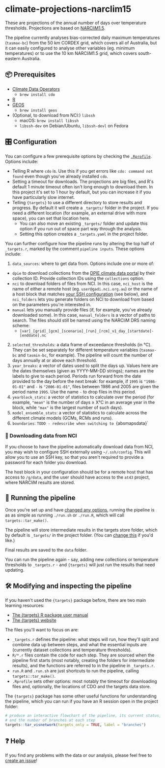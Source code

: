 # climate-projections-narclim15

These are projections of the annual number of days over temperature thresholds. Projections are based on [NARCliM1.5](https://doi.org/0.1029/2020EF001833).

The pipeline currently analyses bias-corrected daily maximum temperatures (`tasmax-bc`) from the 50 km CORDEX grid, which covers all of Australia, but it can easily configured to analyse other variables (eg. minimum temperatures) or to use the 10 km NARCliM1.5 grid, which covers south-eastern Australia.

## 📦 Prerequisites

- [Climate Data Operators](https://code.mpimet.mpg.de/projects/cdo)
  - `brew install cdo`
- [R](https://r-project.org)
- [GEOS]()
  - `brew install geos`
- (Optional, to download from NCI:) `libssh`
  - macOS: `brew install libssh`
  - `libssh-dev` on Debian/Ubuntu, `libssh-devl` on Fedora

## 🎛 Configuration

You can configure a few prerequisite options by checking the [`.Rprofile`](./.Rprofile). Options include:

* Telling R where `cdo` is. Use this if you get errors like `cdo: command not found` even though you've already installed `cdo`.
* Setting a timeout for downloads. The projections are big files, and R's default 1 minute timeout often isn't long enough to download them. In this project it's set to 1 hour by default, but you can increase it if you have particularly slow internet.
* Telling `{targets}` to use a different directory to store results and progress. By default it will create a `_targets/` folder in the project. If you need a different location (for example, an external drive with more space), you can set that location here.
  - You can also move an existing `_targets/` folder and update this option if you run out of space part way through the analysis.
  - Setting this option creates a `_targets.yaml` in the project folder.

You can further configure how the pipeline runs by altering the top half of `_targets.r`, marked by the comment `pipeline inputs`. These options include:

1. `data_sources`: where to get data from. Options include one or more of:

  - `dpie` to download collections from the [DPIE climate data portal](https://climatedata-beta.environment.nsw.gov.au) by their collection ID. Provide collection IDs using the `collections` option.
  - `nci` to download folders of files from NCI. In this case, `nci_host` is the name of either a remote host (eg. `user@gadi.nci.org.au`) or the name of a host block that matches [your SSH configuration]() (see below), and `nci_folders` lets you generate folders on NCI to download from based on the parameters you're interested in.
  - `manual` lets you manually provide files (if, for example, you've already downloaded some). In this case, `manual_folders` is a vector of paths to search. The files should still be named using the NARCliM DRS naming scheme:
    * `[var]_[grid]_[gcm]_[scenario]_[run]_[rcm]_v1_day_[startdate]-[enddate].nc`
    
2. `selected_thresholds`: a data frame of exceedance thresholds (in °C). They can be set separately for different temperature variables (`tasmax-bc` and `tasmin-bc`, for example). The pipeline will count the number of days annually at or above each threshold.
3. `year_breaks`: a vector of dates used to split the days up. Values here are the dates themselves (given as YYYY-MM-DD strings); names are the labels to give to each period. Periods run forward from the date provided to the day before the next break: for example, if `1995` is `"1986-01-01"` and `-` is `"2006-01-01"`, files between 1986 and 2005 are given the period name `1995`. Use the name `-` to drop files in this period.
4. `yearblock_stats`: a vector of statistics to calculate over the period (for example, `"mean"` is the number of days ≥ X°C in an average year in the block, while `"max"` is the largest number of such days).
5. `model_ensemble_stats`: a vector of statistics to calculate across the different climate models (GCMs, RCMs and runs).
6. `boundaries`: `TODO - redescribe when switching to `{absmapsdata}`

### 🔐 Downloading data from NCI 

If you choose to have the pipeline automatically download data from NCI, you may wish to configure SSH externally using `~/.ssh/config`. This will allow you to use an SSH key, so that you aren't required to provide a password for each folder you download.

The host block in your configuration should be for a remote host that has access to `/g/data`, and the user should have access to the `at43` project, where NARCliM results are stored.

## 🌟 Running the pipeline

Once you're set up and have [changed any options](#configuration), running the pipeline is as as simple as running `./run.sh` or `./run.R`, which will call `targets::tar_make()`.

The pipeline will store intermediate results in the targets store folder, which by default is `_targets/` in the project folder. (You can [change this](#configuration) if you'd like.)

Final results are saved to the `data` folder.

You can run the pipeline again - say, adding new collections or temperature thresholds to `_targets.r` - and `{targets}` will just run the results that need updating.

## 🛠 Modifying and inspecting the pipeline

If you haven't used the `{targets}` package before, there are two main learning resources:

* [The {targets} R package user manual](https://books.ropensci.org/targets)
* [The {targets} website](https://docs.ropensci.org/targets)

The files you'll want to focus on are:

* `_targets.r` defines the pipeline: what steps will run, how they'll split and combine data up between steps, and what the essential inputs are (currently dataset collections and temperature thresholds).
* `R/*.r` files contain the code for each step. They are sourced when the pipeline first starts (most notably, creating the folders for intermediate results), and the functions are referred to in the pipeline in `_targets.r`.
* `run.R` and `.run.sh` are just shortcuts to run the pipeline, calling `targets::tar_make()`.
* `.Rprofile` sets other options: most notably the timeout for downloading files and, optionally, the locations of CDO and the targets data store.

The `{targets}` package has some other useful functions for understanding the pipeline, which you can run if you have an R session open in the project folder:

```r
# produce an interactive flowchart of the pipeline, its current status,
# and the number of branches at each step
targets::tar_visnetwork(targets_only = TRUE, label = "branches") 
```

## ❓ Help

If you find any problems with the data or our analysis, please feel free to [create an issue](https://github.com/360-info/climate-projections-narclim15)!

